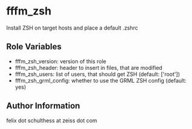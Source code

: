 fffm_zsh
=======

Install ZSH on target hosts and place a default .zshrc

Role Variables
--------------

- fffm_zsh_version: version of this role
- fffm_zsh_header: header to insert in files, that are modified
- fffm_zsh_users: list of users, that should get ZSH (default: ['root'])
- fffm_zsh_grml_config: whether to use the GRML ZSH config (default: yes)

Author Information
------------------

felix dot schulthess at zeiss dot com

